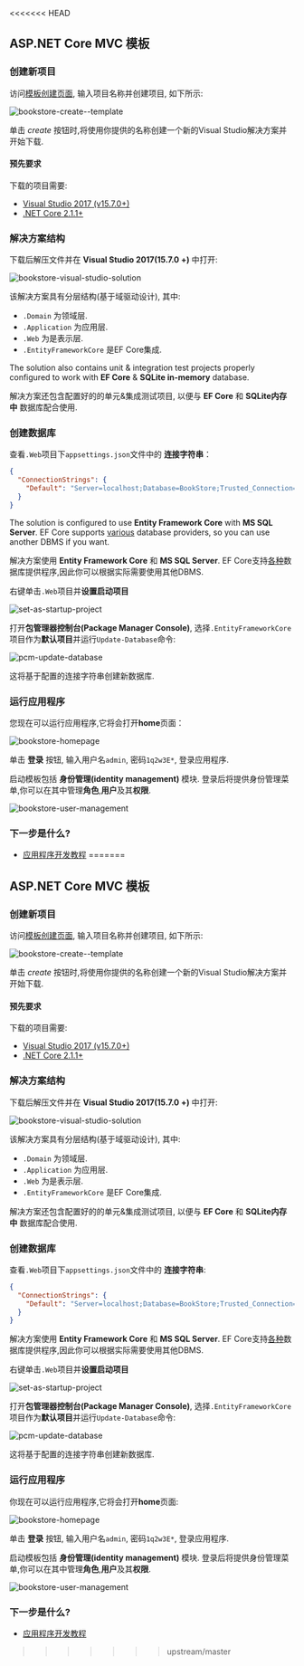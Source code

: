 <<<<<<< HEAD
## ASP.NET Core MVC 模板

### 创建新项目

访问[模板创建页面](https://abp.io/Templates), 输入项目名称并创建项目, 如下所示:

![bookstore-create--template](images/bookstore-create-template.png)

单击 *create* 按钮时,将使用你提供的名称创建一个新的Visual Studio解决方案并开始下载.

#### 预先要求

下载的项目需要:

* [Visual Studio 2017 (v15.7.0+)](https://visualstudio.microsoft.com/tr/downloads/)
* [.NET Core 2.1.1+](https://www.microsoft.com/net/download/dotnet-core/)

### 解决方案结构

下载后解压文件并在 **Visual Studio 2017(15.7.0 +)** 中打开:

![bookstore-visual-studio-solution](images/bookstore-visual-studio-solution.png)

该解决方案具有分层结构(基于域驱动设计), 其中:

* ``.Domain`` 为领域层.
* ``.Application`` 为应用层.
* ``.Web`` 为是表示层.
* ``.EntityFrameworkCore`` 是EF Core集成.

The solution also contains unit & integration test projects properly configured to work with **EF Core** & **SQLite in-memory** database.

解决方案还包含配置好的的单元&集成测试项目, 以便与 **EF Core** 和 **SQLite内存中** 数据库配合使用.

### 创建数据库

查看`.Web`项目下`appsettings.json`文件中的 **连接字符串**：

````json
{
  "ConnectionStrings": {
    "Default": "Server=localhost;Database=BookStore;Trusted_Connection=True"
  }
}
````

The solution is configured to use **Entity Framework Core** with **MS SQL Server**. EF Core supports [various](https://docs.microsoft.com/en-us/ef/core/providers/) database providers, so you can use another DBMS if you want.

解决方案使用 **Entity Framework Core** 和 **MS SQL Server**. EF Core支持[各种](https://docs.microsoft.com/en-us/ef/core/providers/)数据库提供程序,因此你可以根据实际需要使用其他DBMS.

右键单击`.Web`项目并**设置启动项目**

![set-as-startup-project](images/set-as-startup-project.png)

打开**包管理器控制台(Package Manager Console)**, 选择`.EntityFrameworkCore`项目作为**默认项目**并运行`Update-Database`命令:

![pcm-update-database](images/pcm-update-database.png)

这将基于配置的连接字符串创建新数据库.

### 运行应用程序

您现在可以运行应用程序,它将会打开**home**页面：

![bookstore-homepage](images/bookstore-homepage.png)

单击 **登录** 按钮, 输入用户名`admin`, 密码`1q2w3E*`, 登录应用程序.

启动模板包括 **身份管理(identity management)** 模块. 登录后将提供身份管理菜单,你可以在其中管理**角色**,**用户**及其**权限**.

![bookstore-user-management](images/bookstore-user-management.png)

### 下一步是什么?

* [应用程序开发教程](Tutorials/AspNetCore-Mvc/Part-I.md)
=======
## ASP.NET Core MVC 模板

### 创建新项目

访问[模板创建页面](https://abp.io/Templates), 输入项目名称并创建项目, 如下所示:

![bookstore-create--template](images/bookstore-create-template.png)

单击 *create* 按钮时,将使用你提供的名称创建一个新的Visual Studio解决方案并开始下载.

#### 预先要求

下载的项目需要:

* [Visual Studio 2017 (v15.7.0+)](https://visualstudio.microsoft.com/tr/downloads/)
* [.NET Core 2.1.1+](https://www.microsoft.com/net/download/dotnet-core/)

### 解决方案结构

下载后解压文件并在 **Visual Studio 2017(15.7.0 +)** 中打开:

![bookstore-visual-studio-solution](images/bookstore-visual-studio-solution.png)

该解决方案具有分层结构(基于域驱动设计), 其中:

* ``.Domain`` 为领域层.
* ``.Application`` 为应用层.
* ``.Web`` 为是表示层.
* ``.EntityFrameworkCore`` 是EF Core集成.

解决方案还包含配置好的的单元&集成测试项目, 以便与 **EF Core** 和 **SQLite内存中** 数据库配合使用.

### 创建数据库

查看`.Web`项目下`appsettings.json`文件中的 **连接字符串**:

````json
{
  "ConnectionStrings": {
    "Default": "Server=localhost;Database=BookStore;Trusted_Connection=True"
  }
}
````

解决方案使用 **Entity Framework Core** 和 **MS SQL Server**. EF Core支持[各种](https://docs.microsoft.com/en-us/ef/core/providers/)数据库提供程序,因此你可以根据实际需要使用其他DBMS.

右键单击`.Web`项目并**设置启动项目**

![set-as-startup-project](images/set-as-startup-project.png)

打开**包管理器控制台(Package Manager Console)**, 选择`.EntityFrameworkCore`项目作为**默认项目**并运行`Update-Database`命令:

![pcm-update-database](images/pcm-update-database.png)

这将基于配置的连接字符串创建新数据库.

### 运行应用程序

你现在可以运行应用程序,它将会打开**home**页面:

![bookstore-homepage](images/bookstore-homepage.png)

单击 **登录** 按钮, 输入用户名`admin`, 密码`1q2w3E*`, 登录应用程序.

启动模板包括 **身份管理(identity management)** 模块. 登录后将提供身份管理菜单,你可以在其中管理**角色**,**用户**及其**权限**.

![bookstore-user-management](images/bookstore-user-management.png)

### 下一步是什么?

* [应用程序开发教程](Tutorials/AspNetCore-Mvc/Part-I.md)
>>>>>>> upstream/master
